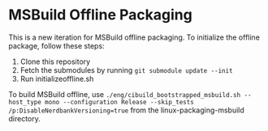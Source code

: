 # MSBuild Offline Packaging

This is a new iteration for MSBuild offline packaging. To initialize the offline package, follow these steps:

1. Clone this repository
2. Fetch the submodules by running `git submodule update --init`
3. Run initializeoffline.sh

To build MSBuild offline, use `./eng/cibuild_bootstrapped_msbuild.sh --host_type mono --configuration Release --skip_tests /p:DisableNerdbankVersioning=true` from the linux-packaging-msbuild directory.
